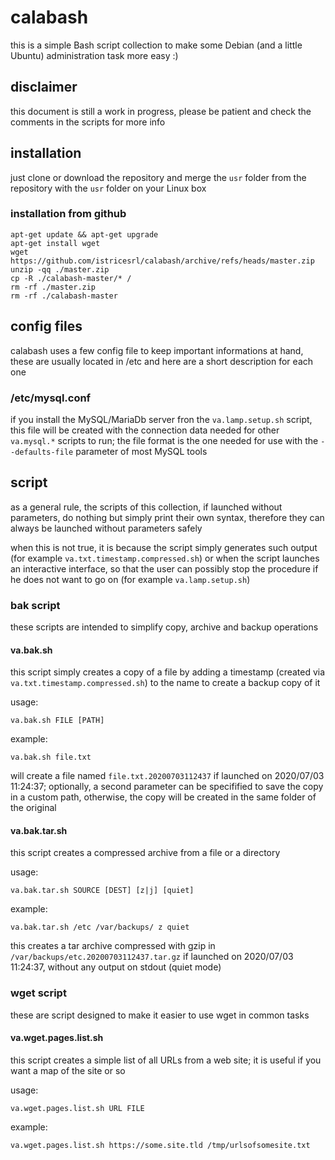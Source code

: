 # calabash
this is a simple Bash script collection to make some Debian (and a little Ubuntu) administration task more easy :)

## disclaimer
this document is still a work in progress, please be patient and check the comments in the scripts for more info

## installation
just clone or download the repository and merge the `usr` folder from the repository with the `usr` folder on your Linux box

### installation from github

    apt-get update && apt-get upgrade
    apt-get install wget
    wget https://github.com/istricesrl/calabash/archive/refs/heads/master.zip
    unzip -qq ./master.zip
    cp -R ./calabash-master/* /
    rm -rf ./master.zip
    rm -rf ./calabash-master

## config files
calabash uses a few config file to keep important informations at hand, these are usually located in /etc and
here are a short description for each one

### /etc/mysql.conf
if you install the MySQL/MariaDb server fron the `va.lamp.setup.sh` script, this file will be created with the
connection data needed for other `va.mysql.*` scripts to run; the file format is the one needed for use with the
`--defaults-file` parameter of most MySQL tools

## script
as a general rule, the scripts of this collection, if launched without parameters, do nothing but simply print their
own syntax, therefore they can always be launched without parameters safely

when this is not true, it is because the script simply generates such output (for example `va.txt.timestamp.compressed.sh`)
or when the script launches an interactive interface, so that the user can possibly stop the procedure if
he does not want to go on (for example `va.lamp.setup.sh`)

### bak script
these scripts are intended to simplify copy, archive and backup operations

#### va.bak.sh
this script simply creates a copy of a file by adding a timestamp (created via `va.txt.timestamp.compressed.sh`)
to the name to create a backup copy of it

usage:

    va.bak.sh FILE [PATH]

example:

    va.bak.sh file.txt

will create a file named `file.txt.20200703112437` if launched on 2020/07/03 11:24:37; optionally, a second parameter can be
specifified to save the copy in a custom path, otherwise, the copy will be created in the same folder of the original

#### va.bak.tar.sh
this script creates a compressed archive from a file or a directory

usage:

    va.bak.tar.sh SOURCE [DEST] [z|j] [quiet]

example:

    va.bak.tar.sh /etc /var/backups/ z quiet

this creates a tar archive compressed with gzip in `/var/backups/etc.20200703112437.tar.gz` if launched on 2020/07/03 11:24:37,
without any output on stdout (quiet mode)

### wget script
these are script designed to make it easier to use wget in common tasks

#### va.wget.pages.list.sh
this script creates a simple list of all URLs from a web site; it is useful if you want a map of the site or so

usage:

    va.wget.pages.list.sh URL FILE

example:

    va.wget.pages.list.sh https://some.site.tld /tmp/urlsofsomesite.txt
